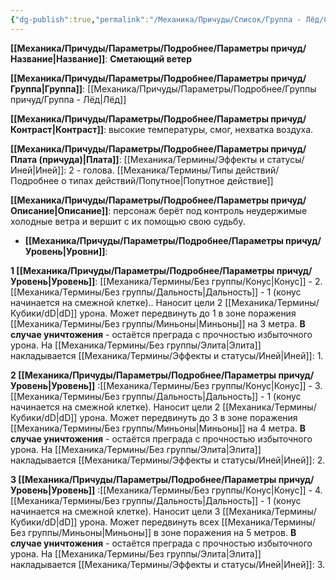 ```yaml
---
{"dg-publish":true,"permalink":"/Механика/Причуды/Список/Группа - Лёд/Сметающий ветер/","noteIcon":"","created":"2025-08-21T13:47:49.320+03:00","updated":"2025-09-04T15:02:20.940+03:00"}
---
```




**[[Механика/Причуды/Параметры/Подробнее/Параметры причуд/Название\|Название]]**: **Сметающий ветер**

**[[Механика/Причуды/Параметры/Подробнее/Параметры причуд/Группа\|Группа]]**: [[Механика/Причуды/Параметры/Подробнее/Группы причуд/Группа - Лёд\|Лёд]] 

**[[Механика/Причуды/Параметры/Подробнее/Параметры причуд/Контраст\|Контраст]]**: высокие температуры, смог, нехватка воздуха.

**[[Механика/Причуды/Параметры/Подробнее/Параметры причуд/Плата (причуда)\|Плата]]**: [[Механика/Термины/Эффекты и статусы/Иней\|Иней]]: 2 - голова. [[Механика/Термины/Типы действий/Подробнее о типах действий/Попутное\|Попутное действие]]

**[[Механика/Причуды/Параметры/Подробнее/Параметры причуд/Описание\|Описание]]**: персонаж берёт под контроль неудержимые холодные ветра и вершит с их помощью свою судьбу.


- **[[Механика/Причуды/Параметры/Подробнее/Параметры причуд/Уровень\|Уровни]]**:

**1 [[Механика/Причуды/Параметры/Подробнее/Параметры причуд/Уровень\|Уровень]]**: [[Механика/Термины/Без группы/Конус\|Конус]] - 2. [[Механика/Термины/Без группы/Дальность\|Дальность]] - 1  (конус начинается на смежной клетке).. Наносит цели 2 [[Механика/Термины/Кубики/dD\|dD]] урона. 
Может передвинуть до 1 в зоне поражения [[Механика/Термины/Без группы/Миньоны\|Миньоны]] на 3 метра. **В случае уничтожения** - остаётся преграда с прочностью избыточного урона. 
На [[Механика/Термины/Без группы/Элита\|Элита]] накладывается [[Механика/Термины/Эффекты и статусы/Иней\|Иней]]: 1. 

**2 [[Механика/Причуды/Параметры/Подробнее/Параметры причуд/Уровень\|Уровень]]** :[[Механика/Термины/Без группы/Конус\|Конус]] - 3. [[Механика/Термины/Без группы/Дальность\|Дальность]] - 1 (конус начинается на смежной клетке). Наносит цели 2 [[Механика/Термины/Кубики/dD\|dD]] урона. 
Может передвинуть до 3 в зоне поражения [[Механика/Термины/Без группы/Миньоны\|Миньоны]] на 4 метра. **В случае уничтожения** - остаётся преграда с прочностью избыточного урона. 
На [[Механика/Термины/Без группы/Элита\|Элита]] накладывается [[Механика/Термины/Эффекты и статусы/Иней\|Иней]]: 2. 

**3 [[Механика/Причуды/Параметры/Подробнее/Параметры причуд/Уровень\|Уровень]]** :[[Механика/Термины/Без группы/Конус\|Конус]] - 4. [[Механика/Термины/Без группы/Дальность\|Дальность]] - 1 (конус начинается на смежной клетке). Наносит цели 3 [[Механика/Термины/Кубики/dD\|dD]] урона. 
Может передвинуть всех [[Механика/Термины/Без группы/Миньоны\|Миньоны]] в зоне поражения на 5 метров. **В случае уничтожения** - остаётся преграда с прочностью избыточного урона. 
На [[Механика/Термины/Без группы/Элита\|Элита]] накладывается [[Механика/Термины/Эффекты и статусы/Иней\|Иней]]: 3. 